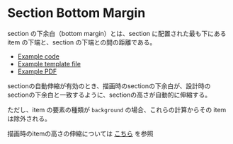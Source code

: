 # Section Bottom Margin

section の下余白（bottom margin）とは、section に配置された最も下にある item の下端と、section の下端との間の距離である。

- [Example code](test_section_report_section_auto_stretch.rb)
- [Example template file](template.tlf)
- [Example PDF](expect.pdf)

sectionの自動伸縮が有効のとき、描画時のsectionの下余白が、設計時のsectionの下余白と一致するように、sectionの高さが自動的に伸縮する。

ただし、item の要素の種類が `background` の場合、これらの計算からその item は除外される。

描画時のitemの高さの伸縮については [こちら](../section_report_section_auto_stretch/README.md) を参照
